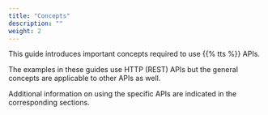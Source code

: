 ```yaml
---
title: "Concepts"
description: ""
weight: 2
---
```


This guide introduces important concepts required to use {{% tts %}} APIs.

<!--more-->

The examples in these guides use HTTP (REST) APIs but the general concepts are applicable to other APIs as well.

Additional information on using the specific APIs are indicated in the corresponding sections.
